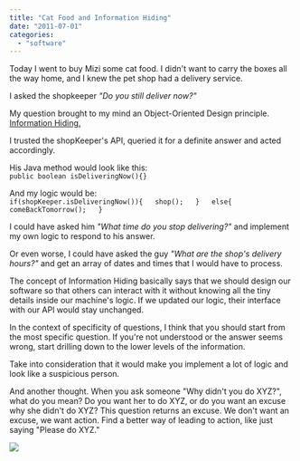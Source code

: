 ```yaml
---
title: "Cat Food and Information Hiding"
date: "2011-07-01"
categories: 
  - "software"
---
```


Today I went to buy Mizi some cat food. I didn't want to carry the boxes all the way home, and I knew the pet shop had a delivery service.  
  
I asked the shopkeeper _"Do you still deliver now?"_  
  
My question brought to my mind an Object-Oriented Design principle. [Information Hiding.](http://en.wikipedia.org/wiki/Information_hiding)  
  
I trusted the shopKeeper's API, queried it for a definite answer and acted accordingly.  
  
His Java method would look like this:  
`public boolean isDeliveringNow(){}`  
  
And my logic would be:  
`if(shopKeeper.isDeliveringNow()){   shop();   }   else{   comeBackTomorrow();   }`  
  
I could have asked him _"What time do you stop delivering?"_ and implement my own logic to respond to his answer.  
  
Or even worse, I could have asked the guy _"What are the shop's delivery hours?"_ and get an array of dates and times that I would have to process.  
  
The concept of Information Hiding basically says that we should design our software so that others can interact with it without knowing all the tiny details inside our machine's logic. If we updated our logic, their interface with our API would stay unchanged.  
  
In the context of specificity of questions, I think that you should start from the most specific question. If you're not understood or the answer seems wrong, start drilling down to the lower levels of the information.  
  
Take into consideration that it would make you implement a lot of logic and look like a suspicious person.  
  
And another thought. When you ask someone "Why didn't you do XYZ?", what do you mean? Do you want her to do XYZ, or do you want an excuse why she didn't do XYZ? This question returns an excuse. We don't want an excuse, we want action. Find a better way of leading to action, like just saying "Please do XYZ."  
  

[![](https://nurnachman.files.wordpress.com/2011/07/8a286-blackbox.jpg?w=300)](https://nurnachman.files.wordpress.com/2011/07/8a286-blackbox.jpg)
